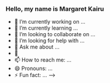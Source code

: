 ### Hello, my name is Margaret Kairu



- 🔭 I’m currently working on ...
- 🌱 I’m currently learning ...
- 👯 I’m looking to collaborate on ...
- 🤔 I’m looking for help with ...
- 💬 Ask me about ...
- 💬
- 📫 How to reach me: ...
- 😄 Pronouns: ...
- ⚡ Fun fact: ...
-->
